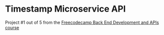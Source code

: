 # Timestamp Microservice API

Project #1 out of 5 from the [Freecodecamp Back End Development and APIs course](https://www.freecodecamp.org/learn/back-end-development-and-apis/)
